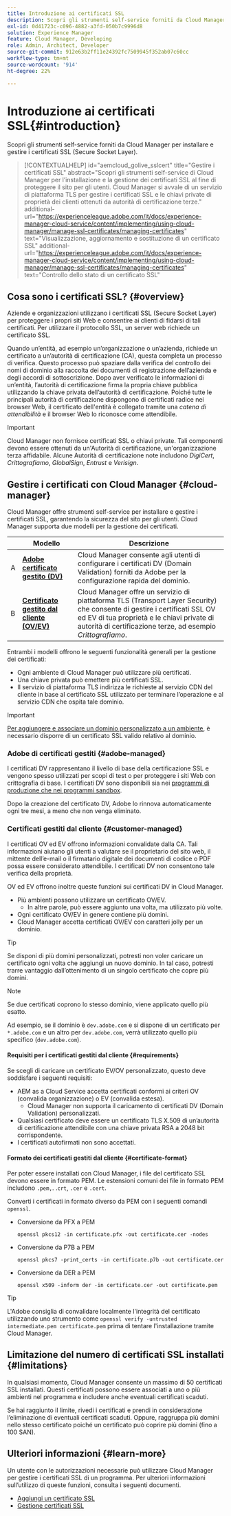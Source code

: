 ```yaml
---
title: Introduzione ai certificati SSL
description: Scopri gli strumenti self-service forniti da Cloud Manager per installare e gestire i certificati SSL.
exl-id: 0d41723c-c096-4882-a3fd-050b7c9996d8
solution: Experience Manager
feature: Cloud Manager, Developing
role: Admin, Architect, Developer
source-git-commit: 912e63b2ff11e24392fc7509945f352ab07c60cc
workflow-type: tm+mt
source-wordcount: '914'
ht-degree: 22%

---
```



# Introduzione ai certificati SSL{#introduction}

Scopri gli strumenti self-service forniti da Cloud Manager per installare e gestire i certificati SSL (Secure Socket Layer).

>[!CONTEXTUALHELP]
>id="aemcloud_golive_sslcert"
>title="Gestire i certificati SSL"
>abstract="Scopri gli strumenti self-service di Cloud Manager per l’installazione e la gestione dei certificati SSL al fine di proteggere il sito per gli utenti. Cloud Manager si avvale di un servizio di piattaforma TLS per gestire i certificati SSL e le chiavi private di proprietà dei clienti ottenuti da autorità di certificazione terze."
>additional-url="https://experienceleague.adobe.com/it/docs/experience-manager-cloud-service/content/implementing/using-cloud-manager/manage-ssl-certificates/managing-certificates" text="Visualizzazione, aggiornamento e sostituzione di un certificato SSL"
>additional-url="https://experienceleague.adobe.com/it/docs/experience-manager-cloud-service/content/implementing/using-cloud-manager/manage-ssl-certificates/managing-certificates" text="Controllo dello stato di un certificato SSL"

## Cosa sono i certificati SSL? {#overview}

Aziende e organizzazioni utilizzano i certificati SSL (Secure Socket Layer) per proteggere i propri siti Web e consentire ai clienti di fidarsi di tali certificati. Per utilizzare il protocollo SSL, un server web richiede un certificato SSL.

Quando un’entità, ad esempio un’organizzazione o un’azienda, richiede un certificato a un’autorità di certificazione (CA), questa completa un processo di verifica. Questo processo può spaziare dalla verifica del controllo dei nomi di dominio alla raccolta dei documenti di registrazione dell’azienda e degli accordi di sottoscrizione. Dopo aver verificato le informazioni di un’entità, l’autorità di certificazione firma la propria chiave pubblica utilizzando la chiave privata dell’autorità di certificazione. Poiché tutte le principali autorità di certificazione dispongono di certificati radice nei browser Web, il certificato dell&#39;entità è collegato tramite una *catena di attendibilità* e il browser Web lo riconosce come attendibile.

>[!IMPORTANT]
>
>Cloud Manager non fornisce certificati SSL o chiavi private. Tali componenti devono essere ottenuti da un&#39;Autorità di certificazione, un&#39;organizzazione terza affidabile. Alcune Autorità di certificazione note includono *DigiCert*, *Crittografiamo*, *GlobalSign*, *Entrust* e *Verisign*.

## Gestire i certificati con Cloud Manager {#cloud-manager}

Cloud Manager offre strumenti self-service per installare e gestire i certificati SSL, garantendo la sicurezza del sito per gli utenti. Cloud Manager supporta due modelli per la gestione dei certificati.

| | Modello | Descrizione |
| --- | --- | --- |
| A | **[Adobe certificato gestito (DV)](#adobe-managed)** | Cloud Manager consente agli utenti di configurare i certificati DV (Domain Validation) forniti da Adobe per la configurazione rapida del dominio. |
| B | **[Certificato gestito dal cliente (OV/EV)](#customer-managed)** | Cloud Manager offre un servizio di piattaforma TLS (Transport Layer Security) che consente di gestire i certificati SSL OV ed EV di tua proprietà e le chiavi private di autorità di certificazione terze, ad esempio *Crittografiamo*. |

Entrambi i modelli offrono le seguenti funzionalità generali per la gestione dei certificati:

* Ogni ambiente di Cloud Manager può utilizzare più certificati.
* Una chiave privata può emettere più certificati SSL.
* Il servizio di piattaforma TLS indirizza le richieste al servizio CDN del cliente in base al certificato SSL utilizzato per terminare l’operazione e al servizio CDN che ospita tale dominio.

>[!IMPORTANT]
>
>[Per aggiungere e associare un dominio personalizzato a un ambiente](/help/implementing/cloud-manager/custom-domain-names/introduction.md), è necessario disporre di un certificato SSL valido relativo al dominio.

### Adobe di certificati gestiti {#adobe-managed}

I certificati DV rappresentano il livello di base della certificazione SSL e vengono spesso utilizzati per scopi di test o per proteggere i siti Web con crittografia di base. I certificati DV sono disponibili sia nei [programmi di produzione che nei programmi sandbox](/help/implementing/cloud-manager/getting-access-to-aem-in-cloud/program-types.md).

Dopo la creazione del certificato DV, Adobe lo rinnova automaticamente ogni tre mesi, a meno che non venga eliminato.

### Certificati gestiti dal cliente {#customer-managed}

I certificati OV ed EV offrono informazioni convalidate dalla CA. Tali informazioni aiutano gli utenti a valutare se il proprietario del sito web, il mittente dell’e-mail o il firmatario digitale dei documenti di codice o PDF possa essere considerato attendibile. I certificati DV non consentono tale verifica della proprietà.

OV ed EV offrono inoltre queste funzioni sui certificati DV in Cloud Manager.

* Più ambienti possono utilizzare un certificato OV/EV.
   * In altre parole, può essere aggiunto una volta, ma utilizzato più volte.
* Ogni certificato OV/EV in genere contiene più domini.
* Cloud Manager accetta certificati OV/EV con caratteri jolly per un dominio.

>[!TIP]
>
>Se disponi di più domini personalizzati, potresti non voler caricare un certificato ogni volta che aggiungi un nuovo dominio. In tal caso, potresti trarre vantaggio dall’ottenimento di un singolo certificato che copre più domini.

>[!NOTE]
>
>Se due certificati coprono lo stesso dominio, viene applicato quello più esatto.
>
>Ad esempio, se il dominio è `dev.adobe.com` e si dispone di un certificato per `*.adobe.com` e un altro per `dev.adobe.com`, verrà utilizzato quello più specifico (`dev.adobe.com`).

#### Requisiti per i certificati gestiti dal cliente {#requirements}

Se scegli di caricare un certificato EV/OV personalizzato, questo deve soddisfare i seguenti requisiti:

* AEM as a Cloud Service accetta certificati conformi ai criteri OV (convalida organizzazione) o EV (convalida estesa).
   * Cloud Manager non supporta il caricamento di certificati DV (Domain Validation) personalizzati.
* Qualsiasi certificato deve essere un certificato TLS X.509 di un’autorità di certificazione attendibile con una chiave privata RSA a 2048 bit corrispondente.
* I certificati autofirmati non sono accettati.

#### Formato dei certificati gestiti dal cliente {#certificate-format}

Per poter essere installati con Cloud Manager, i file del certificato SSL devono essere in formato PEM. Le estensioni comuni dei file in formato PEM includono `.pem,`. .`crt`, `.cer` e `.cert`.

Converti i certificati in formato diverso da PEM con i seguenti comandi `openssl`.

* Conversione da PFX a PEM

  ```shell
  openssl pkcs12 -in certificate.pfx -out certificate.cer -nodes
  ```

* Conversione da P7B a PEM

  ```shell
  openssl pkcs7 -print_certs -in certificate.p7b -out certificate.cer
  ```

* Conversione da DER a PEM

  ```shell
  openssl x509 -inform der -in certificate.cer -out certificate.pem
  ```

>[!TIP]
>
>L&#39;Adobe consiglia di convalidare localmente l&#39;integrità del certificato utilizzando uno strumento come `openssl verify -untrusted intermediate.pem certificate.pem` prima di tentare l&#39;installazione tramite Cloud Manager.

## Limitazione del numero di certificati SSL installati {#limitations}

In qualsiasi momento, Cloud Manager consente un massimo di 50 certificati SSL installati. Questi certificati possono essere associati a uno o più ambienti nel programma e includere anche eventuali certificati scaduti.

Se hai raggiunto il limite, rivedi i certificati e prendi in considerazione l’eliminazione di eventuali certificati scaduti. Oppure, raggruppa più domini nello stesso certificato poiché un certificato può coprire più domini (fino a 100 SAN).

## Ulteriori informazioni {#learn-more}

Un utente con le autorizzazioni necessarie può utilizzare Cloud Manager per gestire i certificati SSL di un programma. Per ulteriori informazioni sull’utilizzo di queste funzioni, consulta i seguenti documenti.

* [Aggiungi un certificato SSL](/help/implementing/cloud-manager/managing-ssl-certifications/add-ssl-certificate.md) <!--CQDOC-21758, #4 -->
* [Gestione certificati SSL](/help/implementing/cloud-manager/managing-ssl-certifications/managing-certificates.md) <!--CQDOC-21758, #4 -->

